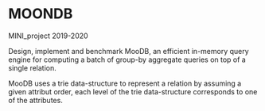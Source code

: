 # MOONDB
MINI_project 2019-2020

Design, implement and benchmark MooDB, an efficient in-memory query engine for computing a batch of group-by aggregate queries on top of a single relation.

MooDB uses a trie data-structure to represent a relation by assuming a given attribut order, each level of the trie data-structure corresponds to one of the attributes. 
